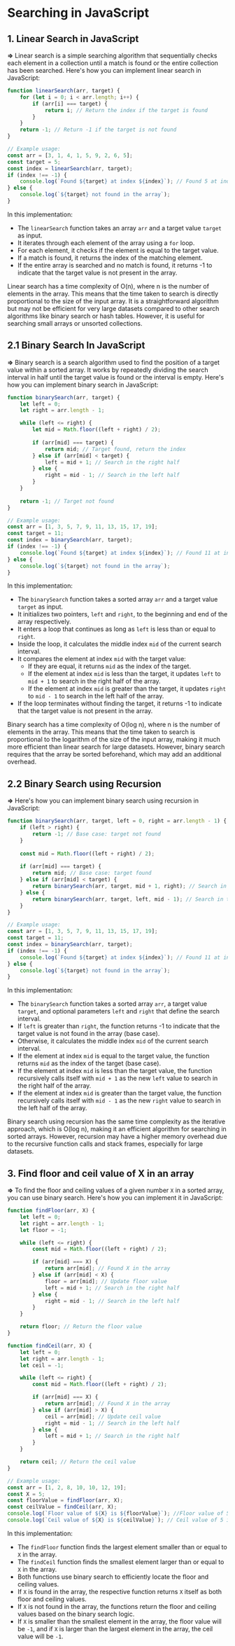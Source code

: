 # Searching in JavaScript

## 1. Linear Search in JavaScript

**=>** Linear search is a simple searching algorithm that sequentially checks each element in a collection until a match is found or the entire collection has been searched. Here's how you can implement linear search in JavaScript:

```javascript
function linearSearch(arr, target) {
    for (let i = 0; i < arr.length; i++) {
        if (arr[i] === target) {
            return i; // Return the index if the target is found
        }
    }
    return -1; // Return -1 if the target is not found
}

// Example usage:
const arr = [3, 1, 4, 1, 5, 9, 2, 6, 5];
const target = 5;
const index = linearSearch(arr, target);
if (index !== -1) {
    console.log(`Found ${target} at index ${index}`); // Found 5 at index 4
} else {
    console.log(`${target} not found in the array`);
}
```

In this implementation:

- The `linearSearch` function takes an array `arr` and a target value `target` as input.
- It iterates through each element of the array using a `for` loop.
- For each element, it checks if the element is equal to the target value.
- If a match is found, it returns the index of the matching element.
- If the entire array is searched and no match is found, it returns -1 to indicate that the target value is not present in the array.

Linear search has a time complexity of O(n), where n is the number of elements in the array. This means that the time taken to search is directly proportional to the size of the input array. It is a straightforward algorithm but may not be efficient for very large datasets compared to other search algorithms like binary search or hash tables. However, it is useful for searching small arrays or unsorted collections.

## 2.1 Binary Search In JavaScript

**=>** Binary search is a search algorithm used to find the position of a target value within a sorted array. It works by repeatedly dividing the search interval in half until the target value is found or the interval is empty. Here's how you can implement binary search in JavaScript:

```javascript
function binarySearch(arr, target) {
    let left = 0;
    let right = arr.length - 1;

    while (left <= right) {
        let mid = Math.floor((left + right) / 2);
  
        if (arr[mid] === target) {
            return mid; // Target found, return the index
        } else if (arr[mid] < target) {
            left = mid + 1; // Search in the right half
        } else {
            right = mid - 1; // Search in the left half
        }
    }
  
    return -1; // Target not found
}

// Example usage:
const arr = [1, 3, 5, 7, 9, 11, 13, 15, 17, 19];
const target = 11;
const index = binarySearch(arr, target);
if (index !== -1) {
    console.log(`Found ${target} at index ${index}`); // Found 11 at index 5
} else {
    console.log(`${target} not found in the array`);
}
```

In this implementation:

- The `binarySearch` function takes a sorted array `arr` and a target value `target` as input.
- It initializes two pointers, `left` and `right`, to the beginning and end of the array respectively.
- It enters a loop that continues as long as `left` is less than or equal to `right`.
- Inside the loop, it calculates the middle index `mid` of the current search interval.
- It compares the element at index `mid` with the target value:
  - If they are equal, it returns `mid` as the index of the target.
  - If the element at index `mid` is less than the target, it updates `left` to `mid + 1` to search in the right half of the array.
  - If the element at index `mid` is greater than the target, it updates `right` to `mid - 1` to search in the left half of the array.
- If the loop terminates without finding the target, it returns -1 to indicate that the target value is not present in the array.

Binary search has a time complexity of O(log n), where n is the number of elements in the array. This means that the time taken to search is proportional to the logarithm of the size of the input array, making it much more efficient than linear search for large datasets. However, binary search requires that the array be sorted beforehand, which may add an additional overhead.

## 2.2 Binary Search using Recursion

**=>** Here's how you can implement binary search using recursion in JavaScript:

```javascript
function binarySearch(arr, target, left = 0, right = arr.length - 1) {
    if (left > right) {
        return -1; // Base case: target not found
    }
  
    const mid = Math.floor((left + right) / 2);
  
    if (arr[mid] === target) {
        return mid; // Base case: target found
    } else if (arr[mid] < target) {
        return binarySearch(arr, target, mid + 1, right); // Search in the right half
    } else {
        return binarySearch(arr, target, left, mid - 1); // Search in the left half
    }
}

// Example usage:
const arr = [1, 3, 5, 7, 9, 11, 13, 15, 17, 19];
const target = 11;
const index = binarySearch(arr, target);
if (index !== -1) {
    console.log(`Found ${target} at index ${index}`); // Found 11 at index 5
} else {
    console.log(`${target} not found in the array`);
}
```

In this implementation:

- The `binarySearch` function takes a sorted array `arr`, a target value `target`, and optional parameters `left` and `right` that define the search interval.
- If `left` is greater than `right`, the function returns -1 to indicate that the target value is not found in the array (base case).
- Otherwise, it calculates the middle index `mid` of the current search interval.
- If the element at index `mid` is equal to the target value, the function returns `mid` as the index of the target (base case).
- If the element at index `mid` is less than the target value, the function recursively calls itself with `mid + 1` as the new `left` value to search in the right half of the array.
- If the element at index `mid` is greater than the target value, the function recursively calls itself with `mid - 1` as the new `right` value to search in the left half of the array.

Binary search using recursion has the same time complexity as the iterative approach, which is O(log n), making it an efficient algorithm for searching in sorted arrays. However, recursion may have a higher memory overhead due to the recursive function calls and stack frames, especially for large datasets.

## 3. Find floor and ceil value of X in an array

**=>** To find the floor and ceiling values of a given number `X` in a sorted array, you can use binary search. Here's how you can implement it in JavaScript:

```javascript
function findFloor(arr, X) {
    let left = 0;
    let right = arr.length - 1;
    let floor = -1;

    while (left <= right) {
        const mid = Math.floor((left + right) / 2);

        if (arr[mid] === X) {
            return arr[mid]; // Found X in the array
        } else if (arr[mid] < X) {
            floor = arr[mid]; // Update floor value
            left = mid + 1; // Search in the right half
        } else {
            right = mid - 1; // Search in the left half
        }
    }

    return floor; // Return the floor value
}

function findCeil(arr, X) {
    let left = 0;
    let right = arr.length - 1;
    let ceil = -1;

    while (left <= right) {
        const mid = Math.floor((left + right) / 2);

        if (arr[mid] === X) {
            return arr[mid]; // Found X in the array
        } else if (arr[mid] > X) {
            ceil = arr[mid]; // Update ceil value
            right = mid - 1; // Search in the left half
        } else {
            left = mid + 1; // Search in the right half
        }
    }

    return ceil; // Return the ceil value
}

// Example usage:
const arr = [1, 2, 8, 10, 10, 12, 19];
const X = 5;
const floorValue = findFloor(arr, X);
const ceilValue = findCeil(arr, X);
console.log(`Floor value of ${X} is ${floorValue}`); //Floor value of 5 is 2
console.log(`Ceil value of ${X} is ${ceilValue}`); // Ceil value of 5 is 8
```

In this implementation:

- The `findFloor` function finds the largest element smaller than or equal to `X` in the array.
- The `findCeil` function finds the smallest element larger than or equal to `X` in the array.
- Both functions use binary search to efficiently locate the floor and ceiling values.
- If `X` is found in the array, the respective function returns `X` itself as both floor and ceiling values.
- If `X` is not found in the array, the functions return the floor and ceiling values based on the binary search logic.
- If `X` is smaller than the smallest element in the array, the floor value will be `-1`, and if `X` is larger than the largest element in the array, the ceil value will be `-1`.
